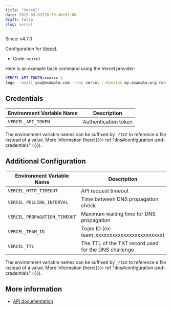 ```yaml
---
title: "Vercel"
date: 2019-03-03T16:39:46+01:00
draft: false
slug: vercel
---
```


<!-- THIS DOCUMENTATION IS AUTO-GENERATED. PLEASE DO NOT EDIT. -->
<!-- providers/dns/vercel/vercel.toml -->
<!-- THIS DOCUMENTATION IS AUTO-GENERATED. PLEASE DO NOT EDIT. -->

Since: v4.7.0

Configuration for [Vercel](https://vercel.com).


<!--more-->

- Code: `vercel`

Here is an example bash command using the Vercel provider:

```bash
VERCEL_API_TOKEN=xxxxxx \
lego --email you@example.com --dns vercel --domains my.example.org run
```




## Credentials

| Environment Variable Name | Description |
|-----------------------|-------------|
| `VERCEL_API_TOKEN` | Authentication token |

The environment variable names can be suffixed by `_FILE` to reference a file instead of a value.
More information [here]({{< ref "dns#configuration-and-credentials" >}}).


## Additional Configuration

| Environment Variable Name | Description |
|--------------------------------|-------------|
| `VERCEL_HTTP_TIMEOUT` | API request timeout |
| `VERCEL_POLLING_INTERVAL` | Time between DNS propagation check |
| `VERCEL_PROPAGATION_TIMEOUT` | Maximum waiting time for DNS propagation |
| `VERCEL_TEAM_ID` | Team ID (ex: team_xxxxxxxxxxxxxxxxxxxxxxxx) |
| `VERCEL_TTL` | The TTL of the TXT record used for the DNS challenge |

The environment variable names can be suffixed by `_FILE` to reference a file instead of a value.
More information [here]({{< ref "dns#configuration-and-credentials" >}}).




## More information

- [API documentation](https://vercel.com/docs/rest-api#endpoints/dns)

<!-- THIS DOCUMENTATION IS AUTO-GENERATED. PLEASE DO NOT EDIT. -->
<!-- providers/dns/vercel/vercel.toml -->
<!-- THIS DOCUMENTATION IS AUTO-GENERATED. PLEASE DO NOT EDIT. -->
